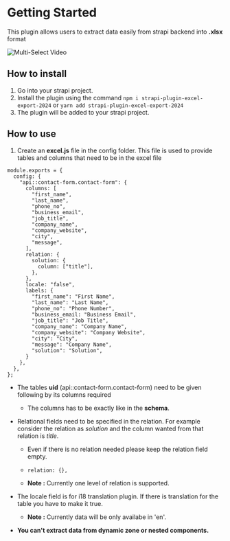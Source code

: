 <!-- # Excel Export

This plugin allows users to generate and download excel files directly from their strapi application, streamlining data management and analysis. With intuitive configuration options, users can define the data to be included in the excel file.The plugin is designed to be user-friendly, offering a seamless experience for both developers and end-users. -->

# Getting Started

This plugin allows users to extract data easily from strapi backend into **.xlsx** format

![Multi-Select Video](./screenshots/working.gif)

## How to install

1.  Go into your strapi project.
2.  Install the plugin using the command `npm i strapi-plugin-excel-export-2024` or `yarn add strapi-plugin-excel-export-2024`
3.  The plugin will be added to your strapi project.

## How to use

1.  Create an **excel.js** file in the config folder. This file is used to provide tables and columns that need to be in the excel file

```
module.exports = {
  config: {
    "api::contact-form.contact-form": {
      columns: [
        "first_name",
        "last_name",
        "phone_no",
        "business_email",
        "job_title",
        "company_name",
        "company_website",
        "city",
        "message",
      ],
      relation: {
        solution: {
          column: ["title"],
        },
      },
      locale: "false",
      labels: {
        "first_name": "First Name",
        "last_name": "Last Name",
        "phone_no": "Phone Number",
        "business_email: "Business Email",
        "job_title": "Job Title",
        "company_name": "Company Name",
        "company_website": "Company Website",
        "city": "City",
        "message": "Company Name",
        "solution": "Solution",
      }
    },
  },
};
```

- The tables **uid** (api::contact-form.contact-form) need to be given following by its columns required
  - The columns has to be exactly like in the **schema**.
- Relational fields need to be specified in the relation. For example consider the relation as _solution_ and the column wanted from that relation is _title_.

  - Even if there is no relation needed please keep the relation field empty.

  - `relation: {},`

  - **Note :** Currently one level of relation is supported.

- The locale field is for i18 translation plugin. If there is translation for the table you have to make it true.

  - **Note :** Currently data will be only availabe in 'en'.

- **You can't extract data from dynamic zone or nested components.**
